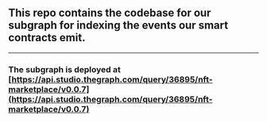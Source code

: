 ## This repo contains the codebase for our subgraph for indexing the events our smart contracts emit.

---

### The subgraph is deployed at [https://api.studio.thegraph.com/query/36895/nft-marketplace/v0.0.7](https://api.studio.thegraph.com/query/36895/nft-marketplace/v0.0.7)
